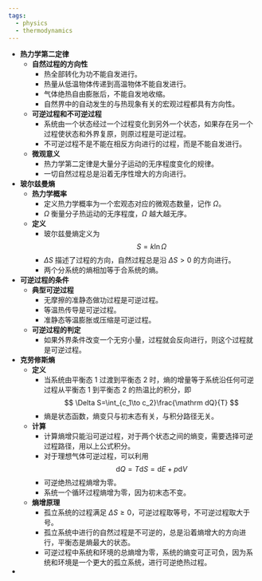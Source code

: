 ```yaml
---
tags:
  - physics
  - thermodynamics
---
```

- **热力学第二定律**
    - **自然过程的方向性**
        - 热全部转化为功不能自发进行。
        - 热量从低温物体传递到高温物体不能自发进行。
        - 气体绝热自由膨胀后，不能自发地收缩。
        - 自然界中的自动发生的与热现象有关的宏观过程都具有方向性。
    - **可逆过程和不可逆过程**
        - 系统由一个状态经过一个过程变化到另外一个状态，如果存在另一个过程使状态和外界复原，则原过程是可逆过程。
        - 不可逆过程不是不能在相反方向进行的过程，而是不能自发进行。
    - **微观意义**
        - 热力学第二定律是大量分子运动的无序程度变化的规律。
        - 一切自然过程总是沿着无序性增大的方向进行。
- **玻尔兹曼熵**
    - **热力学概率**
        - 定义热力学概率为一个宏观态对应的微观态数量，记作 $\Omega$。
        - $\Omega$ 衡量分子热运动的无序程度，$\Omega$ 越大越无序。
    - **定义**
        - 玻尔兹曼熵定义为
          $$
          S=k\ln\Omega
          $$
        - $\Delta S$ 描述了过程的方向，自然过程总是沿 $\Delta S>0$ 的方向进行。
        - 两个分系统的熵相加等于合系统的熵。
- **可逆过程的条件**
    - **典型可逆过程**
        - 无摩擦的准静态做功过程是可逆过程。
        - 等温热传导是可逆过程。
        - 准静态等温膨胀或压缩是可逆过程。
    - **可逆过程的判定**
        - 如果外界条件改变一个无穷小量，过程就会反向进行，则这个过程就是可逆过程。
- **克劳修斯熵**
    - **定义**
        - 当系统由平衡态 1 过渡到平衡态 2 时，熵的增量等于系统沿任何可逆过程从平衡态 1 到平衡态 2 的热温比的积分，即
          $$
          \Delta S=\int_{c_1\to c_2}\frac{\mathrm dQ}{T}
          $$
        - 熵是状态函数，熵变只与初末态有关，与积分路径无关。
    - **计算**
        - 计算熵增只能沿可逆过程，对于两个状态之间的熵变，需要选择可逆过程路径，用以上公式积分。
        - 对于理想气体可逆过程，可以利用
          $$
          \mathrm dQ=T\mathrm dS=\mathrm dE+p\mathrm dV
          $$
        - 可逆绝热过程熵增为零。
        - 系统一个循环过程熵增为零，因为初末态不变。
    - **熵增原理**
        - 孤立系统的过程满足 $\Delta S\ge 0$，可逆过程取等号，不可逆过程取大于号。
        - 孤立系统中进行的自然过程是不可逆的，总是沿着熵增大的方向进行，平衡态是熵最大的状态。
        - 可逆过程中系统和环境的总熵增为零，系统的熵变可正可负，因为系统和环境是一个更大的孤立系统，进行可逆绝热过程。
-
